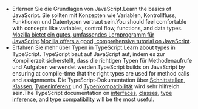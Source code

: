 - <span data-ttu-id="2fde7-101">Erlernen Sie die Grundlagen von JavaScript.</span><span class="sxs-lookup"><span data-stu-id="2fde7-101">Learn the basics of JavaScript.</span></span> <span data-ttu-id="2fde7-102">Sie sollten mit Konzepten wie Variablen, Kontrollfluss, Funktionen und Datentypen vertraut sein.</span><span class="sxs-lookup"><span data-stu-id="2fde7-102">You should feel comfortable with concepts like variables, control flow, functions, and data types.</span></span> <span data-ttu-id="2fde7-103">[Mozilla bietet ein gutes, umfassendes Lernprogramm für JavaScript](https://developer.mozilla.org/docs/Web/JavaScript/Guide/Introduction).</span><span class="sxs-lookup"><span data-stu-id="2fde7-103">[Mozilla offers a good, comprehensive tutorial on JavaScript](https://developer.mozilla.org/docs/Web/JavaScript/Guide/Introduction).</span></span>
- <span data-ttu-id="2fde7-104">Erfahren Sie mehr über Typen in TypeScript.</span><span class="sxs-lookup"><span data-stu-id="2fde7-104">Learn about types in TypeScript.</span></span> <span data-ttu-id="2fde7-105">TypeScript baut auf JavaScript auf, indem es zur Kompilierzeit sicherstellt, dass die richtigen Typen für Methodenaufrufe und Aufgaben verwendet werden.</span><span class="sxs-lookup"><span data-stu-id="2fde7-105">TypeScript builds on JavaScript by ensuring at compile-time that the right types are used for method calls and assignments.</span></span> <span data-ttu-id="2fde7-106">Die TypeScript-Dokumentation über [Schnittstellen](https://www.typescriptlang.org/docs/handbook/interfaces.html), [Klassen](https://www.typescriptlang.org/docs/handbook/classes.html), [Typeninferenz](https://www.typescriptlang.org/docs/handbook/type-inference.html) und [Typenkompatibilität](https://www.typescriptlang.org/docs/handbook/type-compatibility.html) wird sehr hilfreich sein.</span><span class="sxs-lookup"><span data-stu-id="2fde7-106">The TypeScript documentation on [interfaces](https://www.typescriptlang.org/docs/handbook/interfaces.html), [classes](https://www.typescriptlang.org/docs/handbook/classes.html), [type inference](https://www.typescriptlang.org/docs/handbook/type-inference.html), and [type compatibility](https://www.typescriptlang.org/docs/handbook/type-compatibility.html) will be the most useful.</span></span>
